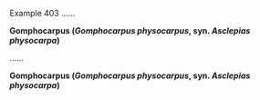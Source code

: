 Example 403
......

**Gomphocarpus (*Gomphocarpus physocarpus*, syn.
*Asclepias physocarpa*)**

......

<p><strong>Gomphocarpus (<em>Gomphocarpus physocarpus</em>, syn.
<em>Asclepias physocarpa</em>)</strong></p>
